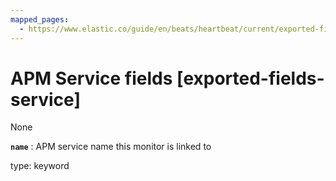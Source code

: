 ```yaml
---
mapped_pages:
  - https://www.elastic.co/guide/en/beats/heartbeat/current/exported-fields-service.html
---
```


# APM Service fields [exported-fields-service]

None


**`name`**
:   APM service name this monitor is linked to

type: keyword


